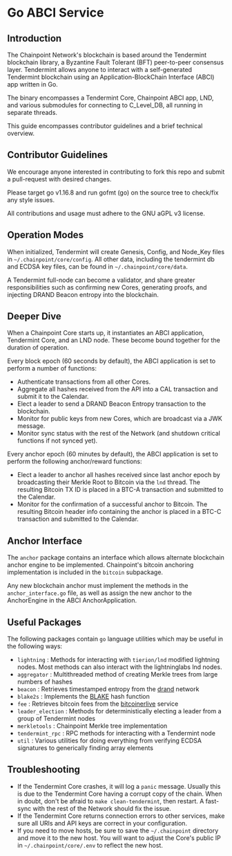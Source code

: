 # Go ABCI Service

## Introduction

The Chainpoint Network's blockchain is based around the Tendermint blockchain library, a Byzantine Fault Tolerant (BFT) peer-to-peer consensus layer. Tendermint allows anyone to interact with a self-generated Tendermint blockchain using an Application-BlockChain Interface (ABCI) app written in Go.

The binary encompasses a Tendermint Core, Chainpoint ABCI app, LND, and various submodules for connecting to C_Level_DB, all running in separate threads.

This guide encompasses contributor guidelines and a brief technical overview. 

## Contributor Guidelines

We encourage anyone interested in contributing to fork this repo and submit a pull-request with desired changes. 

Please target go v1.16.8 and run gofmt (go) on the source tree to check/fix any style issues.

All contributions and usage must adhere to the GNU aGPL v3 license.  

## Operation Modes

When initialized, Tendermint will create Genesis, Config, and Node_Key files in `~/.chainpoint/core/config`. All other data, including the tendermint db and ECDSA key files, can be found in `~/.chainpoint/core/data`.

A Tendermint full-node can become a validator, and share greater responsibilities such as confirming new Cores, generating proofs, and injecting DRAND Beacon entropy into the blockchain.

## Deeper Dive

When a Chainpoint Core starts up, it instantiates an ABCI application, Tendermint Core, and an LND node. These become bound together for the duration of operation.

Every block epoch (60 seconds by default), the ABCI application is set to perform a number of functions:

- Authenticate transactions from all other Cores.
- Aggregate all hashes received from the API into a CAL transaction and submit it to the Calendar.
- Elect a leader to send a DRAND Beacon Entropy transaction to the blockchain.
- Monitor for public keys from new Cores, which are broadcast via a JWK message.
- Monitor sync status with the rest of the Network (and shutdown critical functions if not synced yet).

Every anchor epoch (60 minutes by default), the ABCI application is set to perform the following anchor/reward functions:

- Elect a leader to anchor all hashes received since last anchor epoch by broadcasting their Merkle Root to Bitcoin via the `lnd` thread. The resulting Bitcoin TX ID is placed in a BTC-A transaction and submitted to the Calendar.
- Monitor for the confirmation of a successful anchor to Bitcoin. The resulting Bitcoin header info containing the anchor is placed in a BTC-C transaction and submitted to the Calendar.

## Anchor Interface

The `anchor` package contains an interface which allows alternate blockchain anchor engine to be implemented. 
Chainpoint's bitcoin anchoring implementation is included in the `bitcoin` subpackage. 

Any new blockchain anchor must implement the methods in the `anchor_interface.go` file, as well as assign the new anchor to the AnchorEngine in the ABCI AnchorApplication.

## Useful Packages

The following packages contain `go` language utilities which may be useful in the following ways:

- `lightning` : Methods for interacting with `tierion/lnd` modified lightning nodes. Most methods can also interact with the lightninglabs lnd nodes. 
- `aggregator` : Multithreaded method of creating Merkle trees from large numbers of hashes
- `beacon` : Retrieves timestamped entropy from the [drand](https://drand.love/) network
- `blake2s` : Implements the [BLAKE](https://en.wikipedia.org/wiki/BLAKE_(hash_function)) hash function 
- `fee` : Retrieves bitcoin fees from the [bitcoinerlive](https://bitcoiner.live/) service
- `leader_election` : Methods for deterministically electing a leader from a group of Tendermint nodes
- `merkletools` : Chainpoint Merkle tree implementation
- `tendermint_rpc` : RPC methods for interacting with a Tendermint node
- `util` : Various utilities for doing everything from verifying ECDSA signatures to generically finding array elements

## Troubleshooting

- If the Tendermint Core crashes, it will log a `panic` message. Usually this is due to the Tendermint Core having a corrupt copy of the chain. When in doubt, don't be afraid to `make clean-tendermint`, then restart. A fast-sync with the rest of the Network should fix the issue.
- If the Tendermint Core returns connection errors to other services, make sure all URIs and API keys are correct in your configuration.
- If you need to move hosts, be sure to save the `~/.chainpoint` directory and move it to the new host. You will want to adjust the Core's public IP in `~/.chainpoint/core/.env` to reflect the new host.